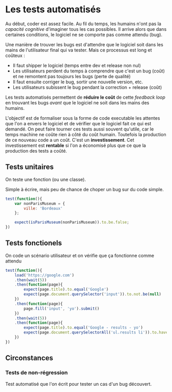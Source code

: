 # Les tests automatisés

Au début, coder est assez facile. Au fil du temps, les humains n'ont pas la *capacité cognitive* d'imaginer tous les cas possibles. Il arrive alors que dans certaines conditions, le logiciel ne se comporte pas comme attendu (bug).

Une manière de trouver les bugs est d'attendre que le logiciel soit dans les mains de l'utilisateur final qui va tester. Mais ce processus est long et coûteux :
* Il faut shipper le logiciel (temps entre dev et release non nul)
* Les utilisateurs perdent du temps à comprendre que c'est un bug (coût) et ne remontent pas toujours les bugs (perte de qualité)
* Il faut ensuite corriger le bug, sortir une nouvelle version, etc.
* Les utilisateurs subissent le bug pendant la correction + release (coût)

Les tests automatisés permettent de **réduire le coût** de cette *feedback loop* en trouvant les bugs *avant* que le logiciel ne soit dans les mains des humains.

L'objectif est de formaliser sous la forme de code executable les attentes que l'on a envers le logiciel et de vérifier que le logiciel fait ce qui est demandé.
On peut faire tourner ces tests aussi souvent qu'utile, car le temps machine ne coûte rien à côté du coût humain.
Toutefois la production de ce nouveau code a un coût. C'est un **investissement**. Cet investissement est **rentable** si l'on a économisé plus que ce que la production des tests a coûté.


## Tests unitaires

On teste une fonction (ou une classe).

Simple à écrire, mais peu de chance de choper un bug sur du code simple.

````js
test(function(){
    var nonParisMuseum = {
        ville: 'Bordeaux'
    };

    expect(isParisMuseum(nonParisMuseum)).to.be.false;
})
````


## Tests fonctionels

On code un scénario utilisateur et on vérifie que ça fonctionne comme attendu

```js
test(function(){
    load('https://google.com')
    .then(wait(5))
    .then(function(page){
        expect(page.title).to.equal('Google')
        expect(page.document.querySelector('input')).to.not.be(null)
    })
    .then(function(page){
        page.fill('input', 'yo').submit()
    })
    .then(wait(5))
    .then(function(page){
        expect(page.title).to.equal('Google - results - yo')
        expect(page.document.querySelectorAll('ul.results li')).to.have.length.above(2)
    })
})
```

## Circonstances

### Tests de non-régression

Test automatisé que l'on écrit pour tester un cas d'un bug découvert.